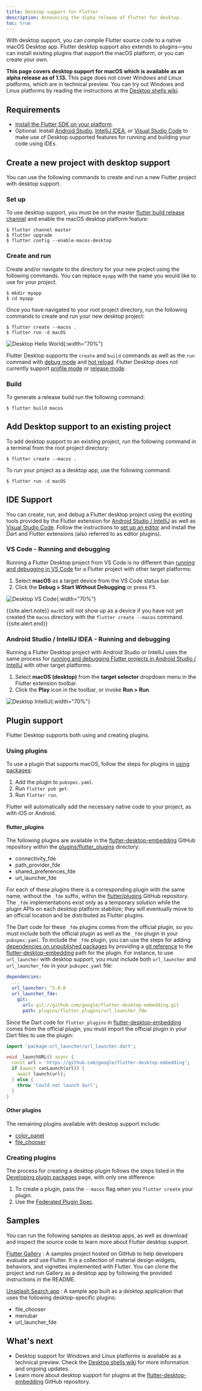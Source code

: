 ```yaml
---
title: Desktop support for Flutter
description: Announcing the alpha release of Flutter for desktop.
toc: true
---
```


With desktop support,
you can compile Flutter source code
to a native macOS Desktop app.
Flutter desktop support also extends to plugins&mdash;you can
install existing plugins that support the macOS platform,
or you can create your own.

**This page covers desktop support for macOS
which is available as an alpha release as of 1.13.**
This page does not cover Windows and Linux platforms,
which are in technical preview. You can try out Windows and Linux platforms
by reading the instructions at the [Desktop shells wiki].

## Requirements
- [Install the Flutter SDK on your platform][install flutter].
- Optional: Install [Android Studio], [IntelliJ IDEA], or [Visual Studio Code]
to make use of Desktop supported features
for running and building your code using IDEs.

## Create a new project with desktop support
You can use the following commands to create and run a new Flutter project
with desktop support.

### Set up
To use desktop support,
you must be on the master [flutter build release channel]
and enable the macOS desktop platform feature:

```terminal
$ flutter channel master
$ flutter upgrade
$ flutter config --enable-macos-desktop
```
### Create and run
Create and/or navigate to the directory for your new project
using the following commands.
You can replace `myapp` with the name you would like to use for your project.

```terminal
$ mkdir myapp
$ cd myapp
```

Once you have navigated to your root project directory,
run the following commands to create and run your new desktop project:

```terminal
$ flutter create --macos .
$ flutter run -d macOS
```
![Desktop Hello World](/images/desktop/desktop_hello_world.gif){:width="70%"}

Flutter Desktop supports the `create` and `build` commands as well as the `run`
command with [debug mode] and [hot reload]. Flutter Desktop does not currently
support [profile mode] or [release mode].


### Build
To generate a release build run the following command:
```terminal
$ flutter build macos
```

## Add Desktop support to an existing project
To add desktop support to an existing project,
run the following command in a terminal from the root project directory:

```terminal
$ flutter create --macos .
```
To run your project as a desktop app, use the following command:

```terminal
$ flutter run -d macOS
```

## IDE Support
You can create, run, and debug a Flutter desktop project using the existing
tools provided by the Flutter extension for [Android Studio / IntelliJ] as well
as [Visual Studio Code]. Follow the instructions to [set up an editor] and install
the Dart and Flutter extensions (also referred to as editor plugins).

### VS Code - Running and debugging

Running a Flutter Desktop project from VS Code is no different than [running and
debugging in VS Code] for a Flutter project with other target platforms:
 1. Select **macOS** as a target device from the VS Code status bar.
 2. Click the **Debug > Start Without Debugging** or press <kbd>F5</kbd>.

![Desktop VS Code](/images/desktop/desktop_vscode.gif){:width="70%"}

{{site.alert.note}}
`macOS` will not show up as a device if you have not yet created the `macos`
directory with the `flutter create --macos` command.
{{site.alert.end}}

### Android Studio / IntelliJ IDEA - Running and debugging
Running a Flutter Desktop project with Android Studio or IntelliJ uses the same
process for [running and debugging Flutter projects in Android Studio / IntelliJ] with other
target platforms:
1. Select **macOS (desktop)** from the **target selector** dropdown menu in the
   Flutter extension toolbar.
2. Click the **Play** icon in the toolbar, or invoke **Run > Run**.

![Desktop IntelliJ](/images/desktop/desktop_intellij.gif){:width="70%"}

## Plugin support
Flutter Desktop supports both using and creating plugins.

### Using plugins
To use a plugin that supports macOS, follow the steps for plugins in [using
packages]:
1. Add the plugin to `pubspec.yaml`.
2. Run `flutter pub get`.
3. Run `flutter run`.

Flutter will automatically add the necessary native code
   to your project, as with iOS or Android.

#### flutter_plugins
The following plugins are available in the [flutter-desktop-embedding] GitHub
repository within the [plugins/flutter_plugins] directory:
- connectivity_fde
- path_provider_fde
- shared_preferences_fde
- url_launcher_fde

For each of these plugins there is a corresponding plugin with the same name,
without the `_fde` suffix, within the [flutter/plugins] GitHub repository.
The `_fde` implementations exist only as a temporary solution
while the plugin APIs on each desktop platform stabilize;
they will eventually move to an official location and be distributed as Flutter plugins.

The Dart code for these `_fde` plugins comes from the official plugin,
so you must include both the official plugin as well as the `_fde` plugin in your
`pubspec.yaml`. To include the `_fde` plugin,
you can use the steps for adding [dependencies on unpublished packages]
by providing a [git reference] to the [flutter-desktop-embedding]
path for the plugin. For instance,
to use `url_launcher` with desktop support,
you must include both `url_launcher` and `url_launcher_fde`
in your `pubspec.yaml` file:

```yaml
dependencies:
  ...
  url_launcher: ^5.0.0
  url_launcher_fde:
    git:
      url: git://github.com/google/flutter-desktop-embedding.git
      path: plugins/flutter_plugins/url_launcher_fde
```

Since the Dart code for `flutter_plugins` in [flutter-desktop-embedding] comes
from the official plugin, you must import the official plugin in your Dart files
to use the plugin:

```dart
import 'package:url_launcher/url_launcher.dart';

void _launchURL() async {
  const url = 'https://github.com/google/flutter-desktop-embedding';
  if (await canLaunch(url)) {
    await launch(url);
  } else {
    throw 'Could not launch $url';
  }
}
```

#### Other plugins

The remaining plugins available with desktop support include:
- [color_panel]
- [file_chooser]

### Creating plugins
The process for creating a desktop plugin follows the steps listed in the
[Developing plugin packages] page, with only one difference:
1. To create a plugin, pass the `--macos` flag when you `flutter create` your
   plugin.
2. Use the [Federated Plugin Spec].

## Samples
You can run the following samples as desktop apps,
as well as download and inspect the source code to learn more about Flutter
desktop support.

[Flutter Gallery]
: A samples project hosted on GitHub to help developers evaluate and use Flutter.
It is a collection of material design widgets, behaviors, and vignettes
implemented with Flutter.
You can clone the project and run Gallery as a desktop app
by following the provided instructions in the README.

[Unsplash Search app]
: A sample app built as a desktop application that uses
the following desktop-specific plugins:
- file_chooser
- menubar
- url_launcher_fde


## What's next
- Desktop support for Windows and Linux platforms is available as a technical
preview. Check the [Desktop shells wiki] for more information and ongoing updates.
- Learn more about desktop support for plugins at the [flutter-desktop-embedding]
  GitHub repository.

[install flutter]: /docs/get-started/install
[Desktop shells wiki page]: {{site.repo.flutter}}/wiki/Desktop-shells
[flutter build release channel]: {{site.repo.flutter}}/wiki/Flutter-build-release-channels
[Developing plugin packages]: /docs/development/packages-and-plugins/developing-packages
[Unsplash Search app]: https://user.git.corp.google.com/brettmorgan/flutter_desktop_app/?pli=1
[file_chooser]: https://github.com/google/flutter-desktop-embedding/tree/master/plugins/file_chooser
[color_panel]: https://github.com/google/flutter-desktop-embedding/tree/master/plugins/color_panel

[IntelliJ IDEA]: https://www.jetbrains.com/idea/download/
[Android Studio]: https://developer.android.com/studio/install
[Android Studio / IntelliJ]: /docs/development/tools/android-studio
[Desktop shells wiki]: {{site.repo.flutter}}/wiki/Desktop-shells
[Flutter Gallery]: https://github.com/material-components/material-components-flutter-gallery
[Running and debugging Flutter projects in Android Studio / IntelliJ]: /docs/development/tools/android-studio#running-and-debugging
[Running and debugging in VS Code]: /docs/development/tools/vs-code#running-and-debugging
[Using packages]: /docs/development/packages-and-plugins/using-packages
[Visual Studio Code]: /docs/development/tools/vs-code
[debug mode]: /docs/testing/build-modes#debug
[dependencies on unpublished packages]: /docs/development/packages-and-plugins/using-packages#dependencies-on-unpublished-packages
[federated plugin spec]: https://docs.google.com/document/d/1LD7QjmzJZLCopUrFAAE98wOUQpjmguyGTN2wd_89Srs/edit?pli=1#heading=h.pub7jnop54q0
[flutter-desktop-embedding]: https://github.com/google/flutter-desktop-embedding/tree/master/plugins#dart
[flutter/plugins]: {{site.repo.organization}}/plugins
[git reference]: {{site.dart-site}}/tools/pub/dependencies#git-packages
[hot reload]: /docs/development/tools/hot-reload
[plugins/flutter_plugins]: https://github.com/google/flutter-desktop-embedding/tree/master/plugins/flutter_plugins
[profile mode]: /docs/testing/build-modes#profile
[release mode]: /docs/testing/build-modes#release
[set up an editor]: /docs/get-started/editor
[steps to install Flutter]: /docs/get-started/install/macos